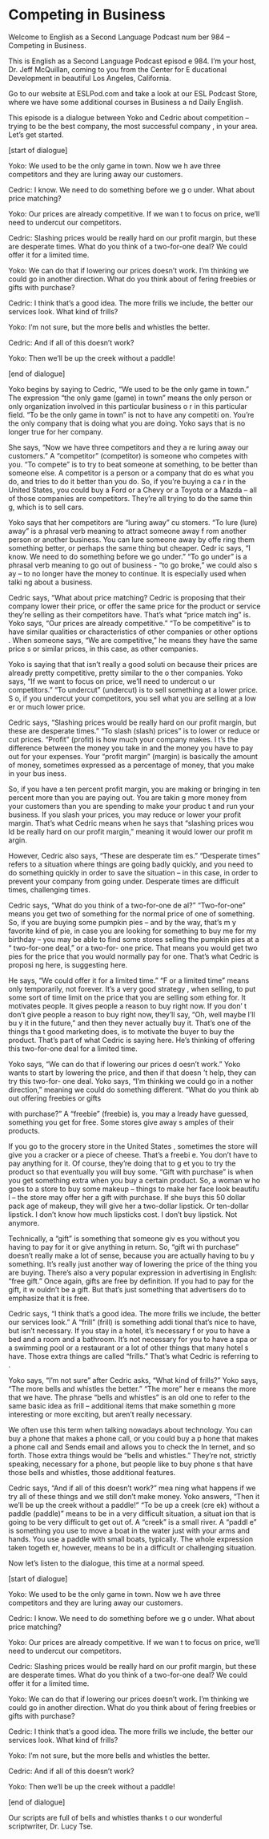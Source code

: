 # Competing in Business

Welcome to English as a Second Language Podcast num ber 984 – Competing in Business.

This is English as a Second Language Podcast episod e 984. I’m your host, Dr. Jeff McQuillan, coming to you from the Center for E ducational Development in beautiful Los Angeles, California.

Go to our website at ESLPod.com and take a look at our ESL Podcast Store, where we have some additional courses in Business a nd Daily English.

This episode is a dialogue between Yoko and Cedric about competition – trying to be the best company, the most successful company , in your area. Let’s get started.

[start of dialogue]

Yoko: We used to be the only game in town. Now we h ave three competitors and they are luring away our customers.

Cedric: I know. We need to do something before we g o under. What about price matching?

Yoko: Our prices are already competitive. If we wan t to focus on price, we’ll need to undercut our competitors.

Cedric: Slashing prices would be really hard on our  profit margin, but these are desperate times. What do you think of a two-for-one  deal? We could offer it for a limited time.

Yoko: We can do that if lowering our prices doesn’t  work. I’m thinking we could go in another direction. What do you think about of fering freebies or gifts with purchase?

Cedric: I think that’s a good idea. The more frills  we include, the better our services look. What kind of frills?

Yoko: I’m not sure, but the more bells and whistles  the better.

Cedric: And if all of this doesn’t work?

Yoko: Then we’ll be up the creek without a paddle!

[end of dialogue]

Yoko begins by saying to Cedric, “We used to be the  only game in town.” The expression “the only game (game) in town” means the  only person or only organization involved in this particular business o r in this particular field. “To be the only game in town” is not to have any competiti on. You’re the only company that is doing what you are doing. Yoko says that is  no longer true for her company.

She says, “Now we have three competitors and they a re luring away our customers.” A “competitor” (competitor) is someone who competes with you. “To compete” is to try to beat someone at something, to  be better than someone else. A competitor is a person or a company that do es what you do, and tries to do it better than you do. So, if you’re buying a ca r in the United States, you could buy a Ford or a Chevy or a Toyota or a Mazda – all of those companies are competitors. They’re all trying to do the same thin g, which is to sell cars.

Yoko says that her competitors are “luring away” cu stomers. “To lure (lure) away” is a phrasal verb meaning to attract someone away f rom another person or another business. You can lure someone away by offe ring them something better, or perhaps the same thing but cheaper. Cedr ic says, “I know. We need to do something before we go under.” “To go under” is a phrasal verb meaning to go out of business - “to go broke,” we could also s ay – to no longer have the money to continue. It is especially used when talki ng about a business.

Cedric says, “What about price matching? Cedric is proposing that their company lower their price, or offer the same price for the product or service they’re selling as their competitors have. That’s what “price match ing” is. Yoko says, “Our prices are already competitive.” “To be competitive” is to  have similar qualities or characteristics of other companies or other options . When someone says, “We are competitive,” he means they have the same price s or similar prices, in this case, as other companies.

Yoko is saying that that isn’t really a good soluti on because their prices are already pretty competitive, pretty similar to the o ther companies. Yoko says, “If we want to focus on price, we’ll need to undercut o ur competitors.” “To undercut” (undercut) is to sell something at a lower price. S o, if you undercut your competitors, you sell what you are selling at a low er or much lower price.

Cedric says, “Slashing prices would be really hard on our profit margin, but these are desperate times.” “To slash (slash) prices” is to lower or reduce or cut prices. “Profit” (profit) is how much your company makes. I t’s the difference between the money you take in and the money you have to pay out  for your expenses. Your “profit margin” (margin) is basically the amount of  money, sometimes expressed as a percentage of money, that you make in your bus iness.

So, if you have a ten percent profit margin, you are making or bringing in ten percent more than you are paying out. You are takin g more money from your customers than you are spending to make your produc t and run your business. If you slash your prices, you may reduce or lower your  profit margin. That’s what Cedric means when he says that “slashing prices wou ld be really hard on our profit margin,” meaning it would lower our profit m argin.

However, Cedric also says, “These are desperate tim es.” “Desperate times” refers to a situation where things are going badly quickly, and you need to do something quickly in order to save the situation – in this case, in order to prevent your company from going under. Desperate times are difficult times, challenging times.

Cedric says, “What do you think of a two-for-one de al?” “Two-for-one” means you get two of something for the normal price of one of  something. So, if you are buying some pumpkin pies – and by the way, that’s m y favorite kind of pie, in case you are looking for something to buy me for my  birthday – you may be able to find some stores selling the pumpkin pies at a “ two-for-one deal,” or a two-for- one price. That means you would get two pies for the price that you would normally pay for one. That’s what Cedric is proposi ng here, is suggesting here.

He says, “We could offer it for a limited time.” “F or a limited time” means only temporarily, not forever. It’s a very good strategy , when selling, to put some sort of time limit on the price that you are selling som ething for. It motivates people. It gives people a reason to buy right now. If you don’ t don’t give people a reason to buy right now, they’ll say, “Oh, well maybe I’ll bu y it in the future,” and then they never actually buy it. That’s one of the things tha t good marketing does, is to motivate the buyer to buy the product. That’s part of what Cedric is saying here. He’s thinking of offering this two-for-one deal for  a limited time.

Yoko says, “We can do that if lowering our prices d oesn’t work.” Yoko wants to start by lowering the price, and then if that doesn ’t help, they can try this two-for- one deal. Yoko says, “I’m thinking we could go in a nother direction,” meaning we could do something different. “What do you think ab out offering freebies or gifts

with purchase?” A “freebie” (freebie) is, you may a lready have guessed, something you get for free. Some stores give away s amples of their products.

If you go to the grocery store in the United States , sometimes the store will give you a cracker or a piece of cheese. That’s a freebi e. You don’t have to pay anything for it. Of course, they’re doing that to g et you to try the product so that eventually you will buy some. “Gift with purchase” is when you get something extra when you buy a certain product. So, a woman w ho goes to a store to buy some makeup – things to make her face look beautifu l – the store may offer her a gift with purchase. If she buys this 50 dollar pack age of makeup, they will give her a two-dollar lipstick. Or ten-dollar lipstick. I don’t know how much lipsticks cost. I don’t buy lipstick. Not anymore.

Technically, a “gift” is something that someone giv es you without you having to pay for it or give anything in return. So, “gift wi th purchase” doesn’t really make a lot of sense, because you are actually having to bu y something. It’s really just another way of lowering the price of the thing you are buying. There’s also a very popular expression in advertising in English: “free  gift.” Once again, gifts are free by definition. If you had to pay for the gift, it w ouldn’t be a gift. But that’s just something that advertisers do to emphasize that it is free.

Cedric says, “I think that’s a good idea. The more frills we include, the better our services look.” A “frill” (frill) is something addi tional that’s nice to have, but isn’t necessary. If you stay in a hotel, it’s necessary f or you to have a bed and a room and a bathroom. It’s not necessary for you to have a spa or a swimming pool or a restaurant or a lot of other things that many hotel s have. Those extra things are called “frills.” That’s what Cedric is referring to .

Yoko says, “I’m not sure” after Cedric asks, “What kind of frills?” Yoko says, “The more bells and whistles the better.” “The more” her e means the more that we have. The phrase “bells and whistles” is an old one  to refer to the same basic idea as frill – additional items that make somethin g more interesting or more exciting, but aren’t really necessary.

We often use this term when talking nowadays about technology. You can buy a phone that makes a phone call, or you could buy a p hone that makes a phone call and Sends email and allows you to check the In ternet, and so forth. Those extra things would be “bells and whistles.” They’re  not, strictly speaking, necessary for a phone, but people like to buy phone s that have those bells and whistles, those additional features.

Cedric says, “And if all of this doesn’t work?” mea ning what happens if we try all of these things and we still don’t make money. Yoko  answers, “Then it we’ll be up the creek without a paddle!” “To be up a creek (cre ek) without a paddle (paddle)” means to be in a very difficult situation, a situat ion that is going to be very difficult to get out of. A “creek” is a small river. A “paddl e” is something you use to move a boat in the water just with your arms and hands. You use a paddle with small boats, typically. The whole expression taken togeth er, however, means to be in a difficult or challenging situation.

Now let’s listen to the dialogue, this time at a normal speed.

[start of dialogue]

Yoko: We used to be the only game in town. Now we h ave three competitors and they are luring away our customers.

Cedric: I know. We need to do something before we g o under. What about price matching?

Yoko: Our prices are already competitive. If we wan t to focus on price, we’ll need to undercut our competitors.

Cedric: Slashing prices would be really hard on our  profit margin, but these are desperate times. What do you think of a two-for-one  deal? We could offer it for a limited time.

Yoko: We can do that if lowering our prices doesn’t  work. I’m thinking we could go in another direction. What do you think about of fering freebies or gifts with purchase?

Cedric: I think that’s a good idea. The more frills  we include, the better our services look. What kind of frills?

Yoko: I’m not sure, but the more bells and whistles  the better.

Cedric: And if all of this doesn’t work?

Yoko: Then we’ll be up the creek without a paddle!

[end of dialogue]

 Our scripts are full of bells and whistles thanks t o our wonderful scriptwriter, Dr. Lucy Tse.



